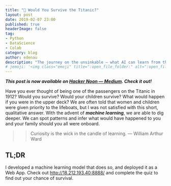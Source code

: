 ```yaml
---
title: "️🚢 Would You Survive the Titanic?"
layout: post
date: 2019-02-07 23:00
published: true
headerImage: false
tag:
- Python
- DataScience
- Colab
category: blog
author: edenau
description: "The journey on the unsinkable — what AI can learn from the disaster"
# jemoji: '<img class="emoji" title=":open_file_folder:" alt=":open_file_folder:" src="https://assets.github.com/images/icons/emoji/unicode/1f5c2.png" height="20" width="20" align="absmiddle">'
---
```


***This post is now available on <a href="https://hackernoon.com/would-you-survive-the-titanic-aa4ae2e86e9" target="_blank">Hacker Noon — Medium</a>. Check it out!***

Have you ever thought of being one of the passengers on the Titanic in 1912? Would you survive? Would your children survive? What would happen if you were in the upper deck? We are often told that women and children were given priority to the lifeboats, but I was not satisfied with this short, qualitative answer. With the advent of ***machine learning***, we are able to dig deeper. We can spot patterns and infer what would have happened to you and your family should you all were onboard.

>> Curiosity is the wick in the candle of learning.
— William Arthur Ward

## TL;DR
I developed a machine learning model that does so, and deployed it as a Web App. Check out http://18.212.193.40:8888/ and complete the quiz to find out your chance of survival.
